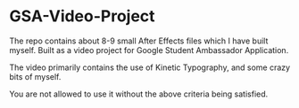GSA-Video-Project
=================

The repo contains about 8-9 small After Effects files which I have built myself. Built as a video project for 
Google Student Ambassador Application. 

The video primarily contains the use of Kinetic Typography, and some crazy bits of myself. 

You are not allowed to use it without the above criteria being satisfied.
